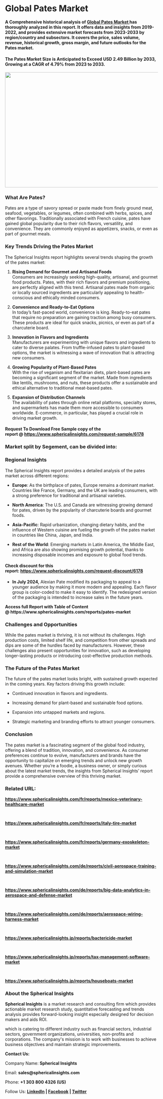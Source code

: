 <h1 class="news-post-title">Global Pates Market</h1>
<p><strong>A Comprehensive historical analysis of&nbsp;<a href="https://www.sphericalinsights.com/reports/pates-market" target="_blank" rel="noopener">Global Pates Market&nbsp;</a>has thoroughly analyzed in this report. It offers data and insights from 2019-2022, and provides extensive market forecasts from 2023-2033 by region/country and subsectors. It covers the price, sales volume, revenue, historical growth, gross margin, and future outlooks for the Pates market.</strong></p>
<h4><strong>The Pates Market Size is Anticipated to Exceed USD 2.49 Billion by 2033, Growing at a CAGR of 4.79% from 2023 to 2033.</strong></h4>
<p><strong><img src="https://www.sphericalinsights.com/images/rd/pates-market.png" alt="" width="650" height="379" /></strong></p>
<h3>What Are Pates?</h3>
<p>Pates are a type of savory spread or paste made from finely ground meat, seafood, vegetables, or legumes, often combined with herbs, spices, and other flavorings. Traditionally associated with French cuisine, pates have gained global popularity due to their rich flavors, versatility, and convenience. They are commonly enjoyed as appetizers, snacks, or even as part of gourmet meals.</p>
<h3>Key Trends Driving the Pates Market</h3>
<p>The Spherical Insights report highlights several trends shaping the growth of the pates market:</p>
<ol start="1">
<li>
<p><strong>Rising Demand for Gourmet and Artisanal Foods</strong><br />Consumers are increasingly seeking high-quality, artisanal, and gourmet food products. Pates, with their rich flavors and premium positioning, are perfectly aligned with this trend. Artisanal pates made from organic or locally sourced ingredients are particularly appealing to health-conscious and ethically minded consumers.</p>
</li>
<li>
<p><strong>Convenience and Ready-to-Eat Options</strong><br />In today&rsquo;s fast-paced world, convenience is king. Ready-to-eat pates that require no preparation are gaining traction among busy consumers. These products are ideal for quick snacks, picnics, or even as part of a charcuterie board.</p>
</li>
<li>
<p><strong>Innovation in Flavors and Ingredients</strong><br />Manufacturers are experimenting with unique flavors and ingredients to cater to diverse palates. From truffle-infused pates to plant-based options, the market is witnessing a wave of innovation that is attracting new consumers.</p>
</li>
<li>
<p><strong>Growing Popularity of Plant-Based Pates</strong><br />With the rise of veganism and flexitarian diets, plant-based pates are becoming a significant segment of the market. Made from ingredients like lentils, mushrooms, and nuts, these products offer a sustainable and ethical alternative to traditional meat-based pates.</p>
</li>
<li>
<p><strong>Expansion of Distribution Channels</strong><br />The availability of pates through online retail platforms, specialty stores, and supermarkets has made them more accessible to consumers worldwide. E-commerce, in particular, has played a crucial role in driving market growth.</p>
</li>
</ol>
<h4>Request To Download Free Sample copy of the report&nbsp;@&nbsp;<a href="https://www.sphericalinsights.com/request-sample/6178">https://www.sphericalinsights.com/request-sample/6178</a></h4>
<h3><strong>Market split by Segement, can be divided into:</strong></h3>
<h3>Regional Insights</h3>
<p>The Spherical Insights report provides a detailed analysis of the pates market across different regions:</p>
<ul>
<li>
<p><strong>Europe</strong>: As the birthplace of pates, Europe remains a dominant market. Countries like France, Germany, and the UK are leading consumers, with a strong preference for traditional and artisanal varieties.</p>
</li>
<li>
<p><strong>North America</strong>: The U.S. and Canada are witnessing growing demand for pates, driven by the popularity of charcuterie boards and gourmet foods.</p>
</li>
<li>
<p><strong>Asia-Pacific</strong>: Rapid urbanization, changing dietary habits, and the influence of Western cuisine are fueling the growth of the pates market in countries like China, Japan, and India.</p>
</li>
<li>
<p><strong>Rest of the World</strong>: Emerging markets in Latin America, the Middle East, and Africa are also showing promising growth potential, thanks to increasing disposable incomes and exposure to global food trends.</p>
</li>
</ul>
<h4>Check discount for this report:&nbsp;<a href="https://www.sphericalinsights.com/request-discount/6178">https://www.sphericalinsights.com/request-discount/6178</a></h4>
<ul>
<li><strong>In July 2024,</strong>&nbsp;Alexian Pate modified its packaging to appeal to a younger audience by making it more modern and appealing. Each flavor group is color-coded to make it easy to identify. The redesigned version of the packaging is intended to increase sales in the future years.</li>
</ul>
<p><strong>Access full Report with Table of Content @&nbsp;<a>https://www.sphericalinsights.com/reports/pates-market</a></strong></p>
<h3>Challenges and Opportunities</h3>
<p>While the pates market is thriving, it is not without its challenges. High production costs, limited shelf life, and competition from other spreads and dips are some of the hurdles faced by manufacturers. However, these challenges also present opportunities for innovation, such as developing longer-lasting products or introducing cost-effective production methods.</p>
<h3>The Future of the Pates Market</h3>
<p>The future of the pates market looks bright, with sustained growth expected in the coming years. Key factors driving this growth include:</p>
<ul>
<li>
<p>Continued innovation in flavors and ingredients.</p>
</li>
<li>
<p>Increasing demand for plant-based and sustainable food options.</p>
</li>
<li>
<p>Expansion into untapped markets and regions.</p>
</li>
<li>
<p>Strategic marketing and branding efforts to attract younger consumers.</p>
</li>
</ul>
<h3>Conclusion</h3>
<p>The pates market is a fascinating segment of the global food industry, offering a blend of tradition, innovation, and convenience. As consumer preferences continue to evolve, manufacturers and brands have the opportunity to capitalize on emerging trends and unlock new growth avenues. Whether you&rsquo;re a foodie, a business owner, or simply curious about the latest market trends, the insights from Spherical Insights&rsquo; report provide a comprehensive overview of this thriving market.</p>
<h3><strong>Related URL:</strong></h3>
<p><strong><a href="https://www.sphericalinsights.com/fr/reports/mexico-veterinary-healthcare-market">https://www.sphericalinsights.com/fr/reports/mexico-veterinary-healthcare-market</a></strong></p>
<p><strong>&nbsp;</strong></p>
<p><strong><a href="https://www.sphericalinsights.com/fr/reports/italy-tire-market">https://www.sphericalinsights.com/fr/reports/italy-tire-market</a></strong></p>
<p><strong>&nbsp;</strong></p>
<p><strong><a href="https://www.sphericalinsights.com/fr/reports/germany-exoskeleton-market">https://www.sphericalinsights.com/fr/reports/germany-exoskeleton-market</a></strong></p>
<p><strong>&nbsp;</strong></p>
<p><strong><a href="https://www.sphericalinsights.com/de/reports/civil-aerospace-training-and-simulation-market">https://www.sphericalinsights.com/de/reports/civil-aerospace-training-and-simulation-market</a></strong></p>
<p><strong>&nbsp;</strong></p>
<p><strong><a href="https://www.sphericalinsights.com/de/reports/big-data-analytics-in-aerospace-and-defense-market">https://www.sphericalinsights.com/de/reports/big-data-analytics-in-aerospace-and-defense-market</a></strong></p>
<p><strong>&nbsp;</strong></p>
<p><strong><a href="https://www.sphericalinsights.com/de/reports/aerospace-wiring-harness-market">https://www.sphericalinsights.com/de/reports/aerospace-wiring-harness-market</a></strong></p>
<p><strong>&nbsp;</strong></p>
<p><strong><a href="https://www.sphericalinsights.jp/reports/bactericide-market">https://www.sphericalinsights.jp/reports/bactericide-market</a></strong></p>
<p><strong>&nbsp;</strong></p>
<p><strong><a href="https://www.sphericalinsights.jp/reports/tax-management-software-market">https://www.sphericalinsights.jp/reports/tax-management-software-market</a></strong></p>
<p><strong>&nbsp;</strong></p>
<p><strong><a href="https://www.sphericalinsights.jp/reports/houseboats-market">https://www.sphericalinsights.jp/reports/houseboats-market</a></strong></p>
<h3><strong>About the Spherical Insights</strong></h3>
<p><strong>Spherical Insights</strong>&nbsp;is a market research and consulting firm which provides actionable market research study, quantitative forecasting and trends analysis provides forward-looking insight especially designed for decision makers and aids ROI.</p>
<p>which is catering to different industry such as financial sectors, industrial sectors, government organizations, universities, non-profits and corporations. The company's mission is to work with businesses to achieve business objectives and maintain strategic improvements.</p>
<p><strong>Contact Us:</strong></p>
<p>Company Name:&nbsp;<strong>Spherical Insights</strong></p>
<p>Email:&nbsp;<strong>sales@sphericalinsights.com</strong></p>
<p>Phone:&nbsp;<strong>+1 303 800 4326 (US)</strong></p>
<p>Follow Us:&nbsp;<strong><a href="https://www.linkedin.com/company/spherical-insight/"><u>LinkedIn</u></a>&nbsp;|&nbsp;<a href="https://www.facebook.com/sphericalinsights22"><u>Facebook</u></a>&nbsp;|&nbsp;<a href="https://twitter.com/SInsights_US"><u>Twitter</u></a></strong></p>
